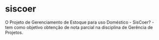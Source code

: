 # siscoer
O Projeto de Gerenciamento de Estoque para uso Doméstico - SisCoer? - tem como objetivo obtenção de nota parcial na disciplina de Gerência de Projetos.
